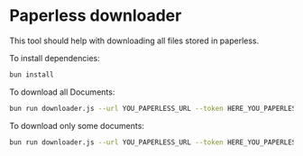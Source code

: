 # Paperless downloader

This tool should help with downloading all files stored in paperless.

To install dependencies:

```bash
bun install
```

To download all Documents:

```bash
bun run downloader.js --url YOU_PAPERLESS_URL --token HERE_YOU_PAPERLESS_TOKEN
```

To download only some documents:

```bash
bun run downloader.js --url YOU_PAPERLESS_URL --token HERE_YOU_PAPERLESS_TOKEN --documents 1,25,12 (your docuemtn_ids)
```
